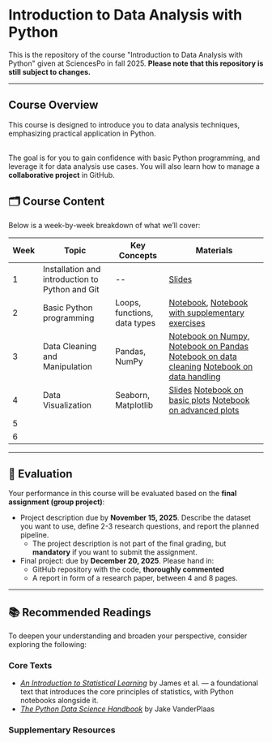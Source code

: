# Introduction to Data Analysis with Python

This is the repository of the course "Introduction to Data Analysis with Python" given at SciencesPo in fall 2025.
**Please note that this repository is still subject to changes.**

---

## Course Overview

This course is designed to introduce you to data analysis techniques, emphasizing practical application in Python. <br><br>

The goal is for you to gain confidence with basic Python programming, and leverage it for data analysis use cases. You will also learn how to manage a **collaborative project** in GitHub.

## 🗂️ Course Content

Below is a week-by-week breakdown of what we’ll cover:

| Week | Topic | Key Concepts | Materials |
|------|--------|---------------|------------|
| 1 | Installation and introduction to Python and Git | -- | [Slides](Week1/Slides_W1.pdf) |
| 2 | Basic Python programming | Loops, functions, data types | [Notebook](Week2/notebooks/exercises_data_types.ipynb), [Notebook with supplementary exercises](Week2/notebooks/01_intro_python.ipynb) |
| 3 | Data Cleaning and Manipulation | Pandas, NumPy | [Notebook on Numpy](/Week_3/logistic_regression.ipynb), [Notebook on Pandas](Week3/03-02-Pandas_basics.ipynb) [Notebook on data cleaning](Week3/03-03-Missing_Values.ipynb) [Notebook on data handling](Week3/03-04-Pandas_data_analysis.ipynb) |
| 4 | Data Visualization | Seaborn, Matplotlib | [Slides](/Week4/Week4.pdf) [Notebook on basic plots](/Week4/04-01-Visualization-basic-plots.ipynb) [Notebook on advanced plots](/Week4/04-02-Advanced_visualization-1.ipynb) 
| 5 |  | 
| 6 |  | 


---

## 🧮 Evaluation

Your performance in this course will be evaluated based on the **final assignment (group project)**:

- Project description due by **November 15, 2025**. Describe the dataset you want to use, define 2-3 research questions, and report the planned pipeline.
    - The project description is not part of the final grading, but **mandatory** if you want to submit the assignment.
- Final project: due by **December 20, 2025**. Please hand in:
    - GitHub repository with the code, **thoroughly commented**
    - A report in form of a research paper, between 4 and 8 pages.

---

## 📚 Recommended Readings

To deepen your understanding and broaden your perspective, consider exploring the following:

### Core Texts
- [*An Introduction to Statistical Learning*](https://www.statlearning.com/) by James et al. — a foundational text that introduces the core principles of statistics, with Python notebooks alongside it.
- [*The Python Data Science Handbook*](https://jakevdp.github.io/PythonDataScienceHandbook/) by Jake VanderPlaas

### Supplementary Resources


